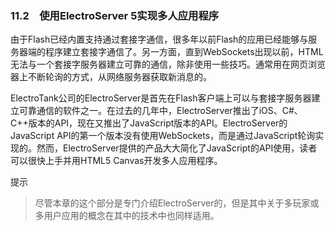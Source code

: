 ### 11.2　使用ElectroServer 5实现多人应用程序

由于Flash已经内置支持通过套接字通信，很多年以前Flash的应用已经能够与服务器端的程序建立套接字通信了。另一方面，直到WebSockets出现以前，HTML无法与一个套接字服务器建立可靠的通信，除非使用一些技巧。通常用在网页浏览器上不断轮询的方式，从网络服务器获取新消息的。

ElectroTank公司的ElectroServer是首先在Flash客户端上可以与套接字服务器建立可靠通信的软件之一。在过去的几年中，ElectroServer推出了iOS、C#、C++版本的API，现在又推出了JavaScript版本的API。ElectroServer的JavaScript API的第一个版本没有使用WebSockets，而是通过JavaScript轮询实现的。然而，ElectroServer提供的产品大大简化了JavaScript的API使用，读者可以很快上手并用HTML5 Canvas开发多人应用程序。

提示

> 尽管本章的这个部分是专门介绍ElectroServer的，但是其中关于多玩家或多用户应用的概念在其中的技术中也同样适用。

